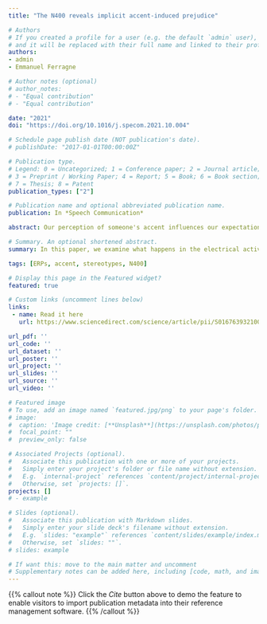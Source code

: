 ```yaml
---
title: "The N400 reveals implicit accent-induced prejudice"

# Authors
# If you created a profile for a user (e.g. the default `admin` user), write the username (folder name) here 
# and it will be replaced with their full name and linked to their profile.
authors:
- admin
- Emmanuel Ferragne

# Author notes (optional)
# author_notes:
# - "Equal contribution"
# - "Equal contribution"

date: "2021"
doi: "https://doi.org/10.1016/j.specom.2021.10.004"

# Schedule page publish date (NOT publication's date).
# publishDate: "2017-01-01T00:00:00Z"

# Publication type.
# Legend: 0 = Uncategorized; 1 = Conference paper; 2 = Journal article;
# 3 = Preprint / Working Paper; 4 = Report; 5 = Book; 6 = Book section;
# 7 = Thesis; 8 = Patent
publication_types: ["2"]

# Publication name and optional abbreviated publication name.
publication: In *Speech Communication*

abstract: Our perception of someone's accent influences our expectations about what they might say or do. In this experiment, EEG data were recorded while participants listened to cliché sentences matching or not the stereotypes associated with the speaker's accent (upper-class Parisian accent or banlieue accent, a negatively connoted accent associated with youth from suburban areas; e.g. “I always listen to rap in my car” said with a banlieue accent (congruent) or an upper-class accent (incongruent)). Mismatches between social accent and stereotypical content triggered an event-related potential (ERP) known as the N400, albeit more anterior than the one observed for semantic violations, as well as a P3. These results are in line with other studies – conducted in particular with gender stereotypes – suggesting that stereotypes are stored in semantic categorical knowledge and that mismatches trigger integration difficulties and checking and updating mechanisms, and extend them to socially marked accents.

# Summary. An optional shortened abstract.
summary: In this paper, we examine what happens in the electrical activity of the brain when what the speaker says does not match their accent. Results show that these mismatches trigger an N400, a component usually associated with semantic violations, as well as a P3, a component related to the updating of expectations.

tags: [ERPs, accent, stereotypes, N400]

# Display this page in the Featured widget?
featured: true

# Custom links (uncomment lines below)
links:
 - name: Read it here
   url: https://www.sciencedirect.com/science/article/pii/S0167639321001151

url_pdf: ''
url_code: ''
url_dataset: ''
url_poster: ''
url_project: ''
url_slides: ''
url_source: ''
url_video: ''

# Featured image
# To use, add an image named `featured.jpg/png` to your page's folder. 
# image:
#  caption: 'Image credit: [**Unsplash**](https://unsplash.com/photos/pLCdAaMFLTE)'
#  focal_point: ""
#  preview_only: false

# Associated Projects (optional).
#   Associate this publication with one or more of your projects.
#   Simply enter your project's folder or file name without extension.
#   E.g. `internal-project` references `content/project/internal-project/index.md`.
#   Otherwise, set `projects: []`.
projects: []
# - example

# Slides (optional).
#   Associate this publication with Markdown slides.
#   Simply enter your slide deck's filename without extension.
#   E.g. `slides: "example"` references `content/slides/example/index.md`.
#   Otherwise, set `slides: ""`.
# slides: example

# If want this: move to the main matter and uncomment
# Supplementary notes can be added here, including [code, math, and images](https://wowchemy.com/docs/writing-markdown-latex/).
---
```


{{% callout note %}}
Click the *Cite* button above to demo the feature to enable visitors to import publication metadata into their reference management software.
{{% /callout %}}


